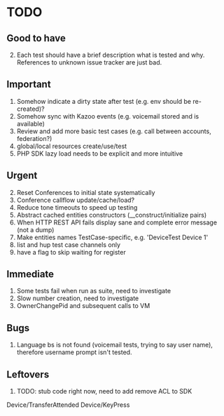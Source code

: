 # TODO

## Good to have

2. Each test should have a brief description what is tested and why. References to unknown issue tracker are just bad.

## Important

1. Somehow indicate a dirty state after test (e.g. env should be re-created)?
2. Somehow sync with Kazoo events (e.g. voicemail stored and is available)
3. Review and add more basic test cases (e.g. call between accounts, federation?)
5. global/local resources create/use/test
6. PHP SDK lazy load needs to be explicit and more intuitive

## Urgent

2. Reset Conferences to initial state systematically
3. Conference callflow update/cache/load?
4. Reduce tone timeouts to speed up testing
5. Abstract cached entities constructors (__construct/initialize pairs)
7. When HTTP REST API fails display sane and complete error message (not a dump)
8. Make entities names TestCase-specific, e.g. 'DeviceTest Device 1'
9. list and hup test case channels only
10. have a flag to skip waiting for register

## Immediate

1. Some tests fail when run as suite, need to investigate
5. Slow number creation, need to investigate
3. OwnerChangePid and subsequent calls to VM


## Bugs

1. Language bs is not found (voicemail tests, trying to say user name), therefore username prompt isn't tested.

## Leftovers

1. TODO: stub code right now, need to add remove ACL to SDK

Device/TransferAttended Device/KeyPress
